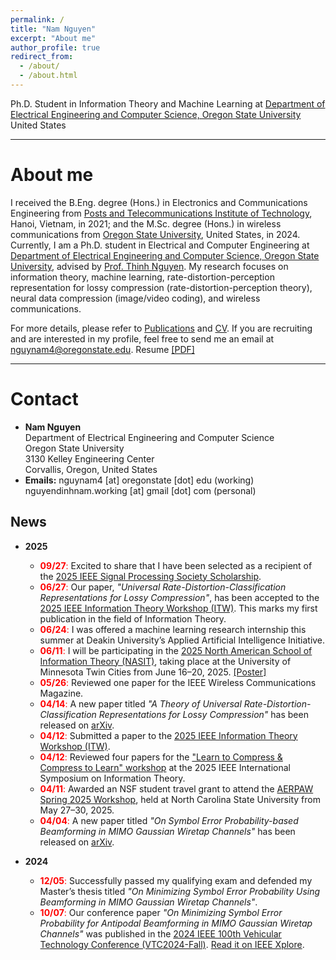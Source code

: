 ```yaml
---
permalink: /
title: "Nam Nguyen"
excerpt: "About me"
author_profile: true
redirect_from: 
  - /about/
  - /about.html
---
```


Ph.D. Student in Information Theory and Machine Learning at [Department of Electrical Engineering and Computer Science, Oregon State University](https://engineering.oregonstate.edu/EECS)\
United States

---
# About me
I received the B.Eng. degree (Hons.) in Electronics and Communications Engineering from [Posts and Telecommunications Institute of Technology](https://english.ptit.edu.vn/), Hanoi, Vietnam, in 2021; and the M.Sc. degree (Hons.) in wireless communications from [Oregon State University](https://oregonstate.edu/), United States, in 2024. Currently, I am a Ph.D. student in Electrical and Computer Engineering at [Department of Electrical Engineering and Computer Science, Oregon State University](https://engineering.oregonstate.edu/EECS), advised by [Prof. Thinh Nguyen](https://web.engr.oregonstate.edu/~thinhq). My research focuses on information theory, machine learning, rate-distortion-perception representation for lossy compression (rate-distortion-perception theory), neural data compression (image/video coding), and wireless communications. 

For more details, please refer to [Publications](https://namnguyenresearch.github.io/publications) and [CV](https://namnguyenresearch.github.io/cv). If you are recruiting and are interested in my profile, feel free to send me an email at [nguynam4@oregonstate.edu](). Resume [[PDF]](https://namnguyenresearch.github.io//files/Resume_Nam_Nguyen.pdf)

--- 
# Contact
* **Nam Nguyen** \
Department of Electrical Engineering and Computer Science \
Oregon State University \
3130 Kelley Engineering Center \
Corvallis, Oregon, United States  
* **Emails:** nguynam4 [at] oregonstate [dot] edu (working) \
              nguyendinhnam.working [at] gmail [dot] com (personal)

## News

* **2025**
  * <span style="color: red">**09/27**:</span> Excited to share that I have been selected as a recipient of the [2025 IEEE Signal Processing Society Scholarship](https://signalprocessingsociety.org/community-involvement/sps-scholarship-program).
  * <span style='color: red'>**06/27**:</span> Our paper, <em>"Universal Rate-Distortion-Classification Representations for Lossy Compression"</em>, has been accepted to the [2025 IEEE Information Theory Workshop (ITW)](https://www.ieee-itw2025.org/). This marks my first publication in the field of Information Theory.
  * <span style='color: red'>**06/24**:</span> I was offered a machine learning research internship this summer at Deakin University’s Applied Artificial Intelligence Initiative.
  * <span style='color: red'>**06/11**:</span> I will be participating in the [2025 North American School of Information Theory (NASIT)](https://sites.google.com/umn.edu/nasit-2025/home), taking place at the University of Minnesota Twin Cities from June 16–20, 2025. [[Poster]](https://namnguyenresearch.github.io/files/NASIT2025_Universal_Rate_Distortion_Classification_Representations_for_Lossy_Compression.pdf)
  * <span style='color: red'>**05/26**:</span> Reviewed one paper for the IEEE Wireless Communications Magazine.
  * <span style='color: red'>**04/14**:</span> A new paper titled <em>"A Theory of Universal Rate-Distortion-Classification Representations for Lossy Compression"</em> has been released on [arXiv](https://arxiv.org/abs/2504.09932).
  * <span style='color: red'>**04/12**:</span> Submitted a paper to the [2025 IEEE Information Theory Workshop (ITW)](https://www.ieee-itw2025.org/).
  * <span style='color: red'>**04/12**:</span> Reviewed four papers for the ["Learn to Compress & Compress to Learn" workshop](https://learn-to-compress-workshop-isit.github.io/) at the 2025 IEEE International Symposium on Information Theory.
  * <span style='color: red'>**04/11**:</span> Awarded an NSF student travel grant to attend the [AERPAW Spring 2025 Workshop](https://aerpaw.org), held at North Carolina State University from May 27–30, 2025.
  * <span style='color: red'>**04/04**:</span> A new paper titled <em>"On Symbol Error Probability-based Beamforming in MIMO Gaussian Wiretap Channels"</em> has been released on [arXiv](https://arxiv.org/abs/2504.03960).

* **2024**
  * <span style='color: red'>**12/05**:</span> Successfully passed my qualifying exam and defended my Master’s thesis titled <em>"On Minimizing Symbol Error Probability Using Beamforming in MIMO Gaussian Wiretap Channels"</em>.
  * <span style='color: red'>**10/07**:</span> Our conference paper <em>"On Minimizing Symbol Error Probability for Antipodal Beamforming in MIMO Gaussian Wiretap Channels"</em> was published in the [2024 IEEE 100th Vehicular Technology Conference (VTC2024-Fall)](https://events.vtsociety.org/vtc2024-fall/). [Read it on IEEE Xplore](https://ieeexplore-ieee-org.oregonstate.idm.oclc.org/document/10757455).

